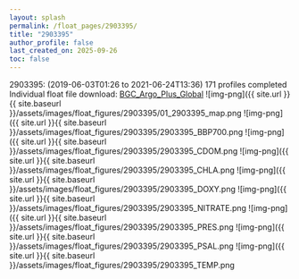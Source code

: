 ```yaml
---
layout: splash
permalink: /float_pages/2903395/
title: "2903395"
author_profile: false
last_created_on: 2025-09-26
toc: false
---
```

 
2903395:  (2019-06-03T01:26 to 2021-06-24T13:36)
171 profiles completed
Individual float file download: [BGC_Argo_Plus_Global](https://ftp.soest.hawaii.edu/bgc_argo_plus/Individual_Floats/outliers_removed/2903395_Sprof_processed.nc)
![img-png]({{ site.url }}{{ site.baseurl }}/assets/images/float_figures/2903395/01_2903395_map.png
![img-png]({{ site.url }}{{ site.baseurl }}/assets/images/float_figures/2903395/2903395_BBP700.png
![img-png]({{ site.url }}{{ site.baseurl }}/assets/images/float_figures/2903395/2903395_CDOM.png
![img-png]({{ site.url }}{{ site.baseurl }}/assets/images/float_figures/2903395/2903395_CHLA.png
![img-png]({{ site.url }}{{ site.baseurl }}/assets/images/float_figures/2903395/2903395_DOXY.png
![img-png]({{ site.url }}{{ site.baseurl }}/assets/images/float_figures/2903395/2903395_NITRATE.png
![img-png]({{ site.url }}{{ site.baseurl }}/assets/images/float_figures/2903395/2903395_PRES.png
![img-png]({{ site.url }}{{ site.baseurl }}/assets/images/float_figures/2903395/2903395_PSAL.png
![img-png]({{ site.url }}{{ site.baseurl }}/assets/images/float_figures/2903395/2903395_TEMP.png
